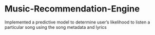 # Music-Recommendation-Engine
Implemented a predictive model to determine user’s likelihood to listen a particular song using the song metadata and lyrics 
